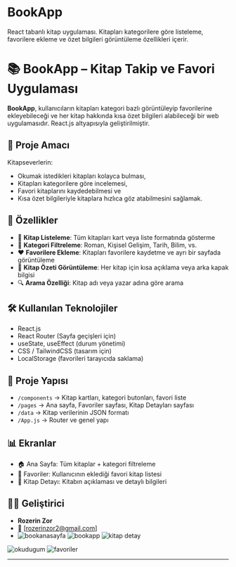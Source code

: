# BookApp
React tabanlı kitap uygulaması. Kitapları kategorilere göre listeleme, favorilere ekleme ve özet bilgileri görüntüleme özellikleri içerir.
# 📚 BookApp – Kitap Takip ve Favori Uygulaması

**BookApp**, kullanıcıların kitapları kategori bazlı görüntüleyip favorilerine ekleyebileceği ve her kitap hakkında kısa özet bilgileri alabileceği bir web uygulamasıdır. React.js altyapısıyla geliştirilmiştir.

## 🎯 Proje Amacı

Kitapseverlerin:
- Okumak istedikleri kitapları kolayca bulması,
- Kitapları kategorilere göre incelemesi,
- Favori kitaplarını kaydedebilmesi ve
- Kısa özet bilgileriyle kitaplara hızlıca göz atabilmesini sağlamak.

## 🚀 Özellikler

- 📖 **Kitap Listeleme**: Tüm kitapları kart veya liste formatında gösterme
- 📂 **Kategori Filtreleme**: Roman, Kişisel Gelişim, Tarih, Bilim, vs.
- ❤️ **Favorilere Ekleme**: Kitapları favorilere kaydetme ve ayrı bir sayfada görüntüleme
- 📝 **Kitap Özeti Görüntüleme**: Her kitap için kısa açıklama veya arka kapak bilgisi
- 🔍 **Arama Özelliği**: Kitap adı veya yazar adına göre arama

## 🛠️ Kullanılan Teknolojiler

- React.js
- React Router (Sayfa geçişleri için)
- useState, useEffect (durum yönetimi)
- CSS / TailwindCSS (tasarım için)
- LocalStorage (favorileri tarayıcıda saklama)

## 📂 Proje Yapısı

- `/components` → Kitap kartları, kategori butonları, favori liste
- `/pages` → Ana sayfa, Favoriler sayfası, Kitap Detayları sayfası
- `/data` → Kitap verilerinin JSON formatı
- `/App.js` → Router ve genel yapı

## 📊 Ekranlar

- 🏠 Ana Sayfa: Tüm kitaplar + kategori filtreleme
- 📌 Favoriler: Kullanıcının eklediği favori kitap listesi
- 📘 Kitap Detayı: Kitabın açıklaması ve detaylı bilgileri

## 🧑‍💻 Geliştirici

- **Rozerin Zor**
- 📧 [rozerinzor2@gmail.com]
- ![bookanasayfa](https://github.com/user-attachments/assets/8a8fb00e-d957-4aef-9df2-2c3530c8e088)
![bookapp](https://github.com/user-attachments/assets/319c14f0-4326-49cb-b84a-81ad3165904a)
![kitap detay](https://github.com/user-attachments/assets/0742dd52-9a8b-4142-be3d-faa817323459)

![okudugum](https://github.com/user-attachments/assets/2389a47c-7d06-4b30-8e12-d9d2564423e9)
![favoriler](https://github.com/user-attachments/assets/16da9d30-dbea-406b-8a90-f4c66074c574)

---

